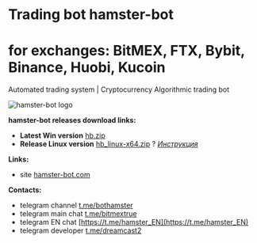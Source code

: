 # Trading bot hamster-bot 
# for exchanges: BitMEX, FTX, Bybit, Binance, Huobi, Kucoin

Automated trading system | 
Cryptocurrency Algorithmic trading bot

![hamster-bot logo](/logo.png) 

__hamster-bot releases download links:__
* __Latest Win version__ [hb.zip](https://github.com/ksandric/hamster-bot/blob/master/hb.zip?raw=true)
* __Release Linux version__ [hb_linux-x64.zip](https://github.com/ksandric/hamster-bot/blob/master/hb_linux-x64.zip?raw=true)  ? *[Инструкция](https://t.me/bothamster/309)*

__Links:__
* site [hamster-bot.com](https://hamster-bot.com)

__Contacts:__
* telegram channel [t.me/bothamster](https://t.me/bothamster)
* telegram main chat [t.me/bitmextrue](https://t.me/bitmextrue)
* telegram EN chat [https://t.me/hamster_EN](https://t.me/hamster_EN)
* telegram developer [t.me/dreamcast2](https://t.me/dreamcast2)
